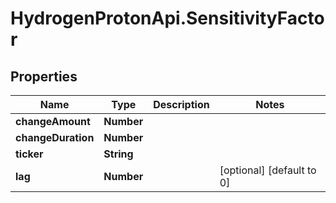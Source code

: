 # HydrogenProtonApi.SensitivityFactor

## Properties
Name | Type | Description | Notes
------------ | ------------- | ------------- | -------------
**changeAmount** | **Number** |  | 
**changeDuration** | **Number** |  | 
**ticker** | **String** |  | 
**lag** | **Number** |  | [optional] [default to 0]


